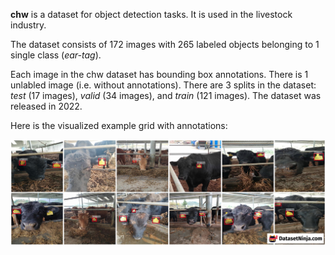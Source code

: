 **chw** is a dataset for object detection tasks. It is used in the livestock industry.

The dataset consists of 172 images with 265 labeled objects belonging to 1 single class (*ear-tag*).

Each image in the chw dataset has bounding box annotations. There is 1 unlabled image (i.e. without annotations). There are 3 splits in the dataset: *test* (17 images), *valid* (34 images), and *train* (121 images). The dataset was released in 2022.

Here is the visualized example grid with annotations:

<img src="https://github.com/dataset-ninja/chw/raw/main/visualizations/horizontal_grid.png">
